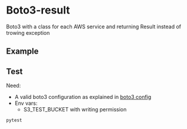 # Boto3-result

Boto3 with a class for each AWS service and returning Result instead of trowing exception

## Example

## Test

Need:
- A valid boto3 configuration as explained in 
[boto3 config](https://boto3.amazonaws.com/v1/documentation/api/latest/guide/configuration.html)
- Env vars: 
  - S3_TEST_BUCKET with writing permission

```shell
pytest
```